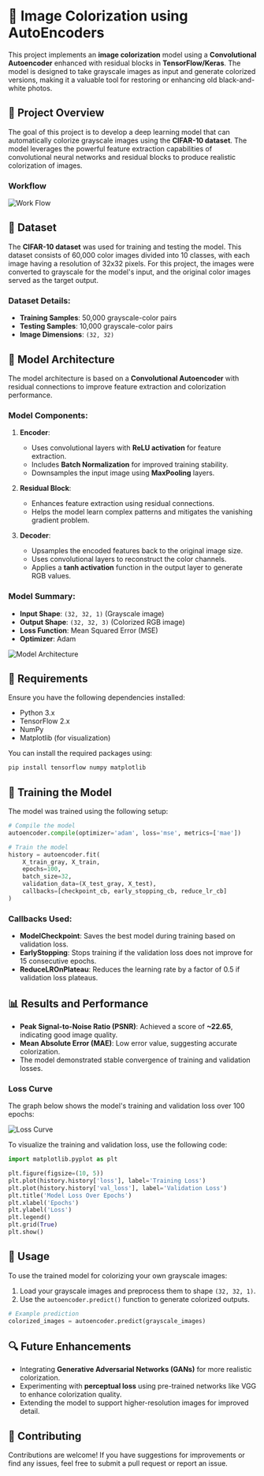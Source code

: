 # 🌈 Image Colorization using AutoEncoders

This project implements an **image colorization** model using a **Convolutional Autoencoder** enhanced with residual blocks in **TensorFlow/Keras**. The model is designed to take grayscale images as input and generate colorized versions, making it a valuable tool for restoring or enhancing old black-and-white photos.

## 📑 Project Overview

The goal of this project is to develop a deep learning model that can automatically colorize grayscale images using the **CIFAR-10 dataset**. The model leverages the powerful feature extraction capabilities of convolutional neural networks and residual blocks to produce realistic colorization of images.

### Workflow
![Work Flow](https://github.com/user-attachments/assets/febe6942-d960-45d5-aa54-6aebc8c9cab6)


## 📁 Dataset

The **CIFAR-10 dataset** was used for training and testing the model. This dataset consists of 60,000 color images divided into 10 classes, with each image having a resolution of 32x32 pixels. For this project, the images were converted to grayscale for the model's input, and the original color images served as the target output.

### Dataset Details:
- **Training Samples**: 50,000 grayscale-color pairs
- **Testing Samples**: 10,000 grayscale-color pairs
- **Image Dimensions**: `(32, 32)`

## 🧠 Model Architecture

The model architecture is based on a **Convolutional Autoencoder** with residual connections to improve feature extraction and colorization performance.

### Model Components:

1. **Encoder**:
   - Uses convolutional layers with **ReLU activation** for feature extraction.
   - Includes **Batch Normalization** for improved training stability.
   - Downsamples the input image using **MaxPooling** layers.

2. **Residual Block**:
   - Enhances feature extraction using residual connections.
   - Helps the model learn complex patterns and mitigates the vanishing gradient problem.

3. **Decoder**:
   - Upsamples the encoded features back to the original image size.
   - Uses convolutional layers to reconstruct the color channels.
   - Applies a **tanh activation** function in the output layer to generate RGB values.

### Model Summary:
- **Input Shape**: `(32, 32, 1)` (Grayscale image)
- **Output Shape**: `(32, 32, 3)` (Colorized RGB image)
- **Loss Function**: Mean Squared Error (MSE)
- **Optimizer**: Adam

![Model Architecture](https://github.com/user-attachments/assets/dc96f908-bf1b-4f5e-9b84-b0fb7a55fdd9)


## 🔧 Requirements

Ensure you have the following dependencies installed:

- Python 3.x
- TensorFlow 2.x
- NumPy
- Matplotlib (for visualization)

You can install the required packages using:
```bash
pip install tensorflow numpy matplotlib
```

## 🚀 Training the Model

The model was trained using the following setup:

```python
# Compile the model
autoencoder.compile(optimizer='adam', loss='mse', metrics=['mae'])

# Train the model
history = autoencoder.fit(
    X_train_gray, X_train,
    epochs=100,
    batch_size=32,
    validation_data=(X_test_gray, X_test),
    callbacks=[checkpoint_cb, early_stopping_cb, reduce_lr_cb]
)
```

### Callbacks Used:
- **ModelCheckpoint**: Saves the best model during training based on validation loss.
- **EarlyStopping**: Stops training if the validation loss does not improve for 15 consecutive epochs.
- **ReduceLROnPlateau**: Reduces the learning rate by a factor of 0.5 if validation loss plateaus.

## 📊 Results and Performance

- **Peak Signal-to-Noise Ratio (PSNR)**: Achieved a score of **~22.65**, indicating good image quality.
- **Mean Absolute Error (MAE)**: Low error value, suggesting accurate colorization.
- The model demonstrated stable convergence of training and validation losses.

### Loss Curve
The graph below shows the model's training and validation loss over 100 epochs:

![Loss Curve](https://github.com/user-attachments/assets/bf9ea32a-5056-4754-8760-6d5a3dba6de3)


To visualize the training and validation loss, use the following code:

```python
import matplotlib.pyplot as plt

plt.figure(figsize=(10, 5))
plt.plot(history.history['loss'], label='Training Loss')
plt.plot(history.history['val_loss'], label='Validation Loss')
plt.title('Model Loss Over Epochs')
plt.xlabel('Epochs')
plt.ylabel('Loss')
plt.legend()
plt.grid(True)
plt.show()
```

## 📂 Usage

To use the trained model for colorizing your own grayscale images:

1. Load your grayscale images and preprocess them to shape `(32, 32, 1)`.
2. Use the `autoencoder.predict()` function to generate colorized outputs.

```python
# Example prediction
colorized_images = autoencoder.predict(grayscale_images)
```

## 🔍 Future Enhancements

- Integrating **Generative Adversarial Networks (GANs)** for more realistic colorization.
- Experimenting with **perceptual loss** using pre-trained networks like VGG to enhance colorization quality.
- Extending the model to support higher-resolution images for improved detail.

## 🤝 Contributing

Contributions are welcome! If you have suggestions for improvements or find any issues, feel free to submit a pull request or report an issue.
